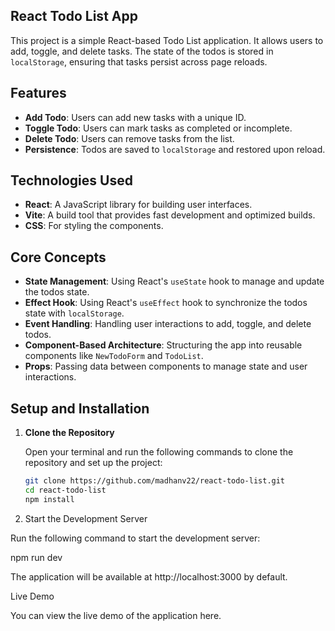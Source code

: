 
## React Todo List App

This project is a simple React-based Todo List application. It allows users to add, toggle, and delete tasks. The state of the todos is stored in `localStorage`, ensuring that tasks persist across page reloads.

## Features

- **Add Todo**: Users can add new tasks with a unique ID.
- **Toggle Todo**: Users can mark tasks as completed or incomplete.
- **Delete Todo**: Users can remove tasks from the list.
- **Persistence**: Todos are saved to `localStorage` and restored upon reload.

## Technologies Used

- **React**: A JavaScript library for building user interfaces.
- **Vite**: A build tool that provides fast development and optimized builds.
- **CSS**: For styling the components.

## Core Concepts

- **State Management**: Using React's `useState` hook to manage and update the todos state.
- **Effect Hook**: Using React's `useEffect` hook to synchronize the todos state with `localStorage`.
- **Event Handling**: Handling user interactions to add, toggle, and delete todos.
- **Component-Based Architecture**: Structuring the app into reusable components like `NewTodoForm` and `TodoList`.
- **Props**: Passing data between components to manage state and user interactions.

## Setup and Installation

1. **Clone the Repository**

   Open your terminal and run the following commands to clone the repository and set up the project:

   ```bash
   git clone https://github.com/madhanv22/react-todo-list.git
   cd react-todo-list
   npm install

2. Start the Development Server

Run the following command to start the development server:

npm run dev

The application will be available at http://localhost:3000 by default.

Live Demo

You can view the live demo of the application here.

